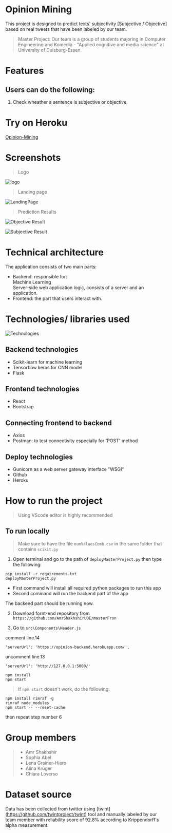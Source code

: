 # Opinion Mining
This project is designed to predict texts' subjectivity [Subjective / Objective] based on real tweets that have been labeled by our team.
> Master Project: Our team is a group of students majoring in Computer Engineering and Komedia - "Applied cognitive and media science" at University of Duisburg-Essen.

# Features
## Users can do the following:
1. Check wheather a sentence is subjective or objective.

# Try on Heroku
[Opinion-Mining](https://opinion-mining-ude.herokuapp.com/)

<!-- # Live Demo
[Live demo and screenshots](https://www.youtube.com/watch?v=USe6Ot3qFys) -->

# Screenshots
>Logo

![logo](https://github.com/AmrShakhshirUDE/opinionMining/blob/main/images/logo.png)

>Landing page

![LandingPage](https://github.com/AmrShakhshirUDE/opinionMining/blob/main/images/LandingPage.png)

>Prediction Results

![Objective Result](https://github.com/AmrShakhshirUDE/opinionMining/blob/main/images/objectiveResult.png)

![Subjective Result](https://github.com/AmrShakhshirUDE/opinionMining/blob/main/images/subjectiveResult.png)


# Technical architecture
The application consists of two main parts:
* Backend: responsible for: <br />Machine Learning <br />Server-side web application logic, consists of a server and an application.
* Frontend: the part that users interact with.

# Technologies/ libraries used
![Technologies](https://github.com/AmrShakhshirUDE/opinionMining/blob/main/images/technologies.png)
## Backend technologies
* Scikit-learn for machine learning
* Tensorflow keras for CNN model
* Flask
## Frontend technologies
* React
* Bootstrap
## Connecting frontend to backend
* Axios
* Postman: to test connectivity especially for 'POST' method
## Deploy technologies
* Gunicorn as a web server gateway interface "WSGI"
* Github
* Heroku

# How to run the project
> Using VScode editor is highly recommended

## To run locally
> Make sure to have the file `numValuesComb.csv` in the same folder that contains `scikit.py`

1. Open terminal and go to the path of `deployMasterProject.py` then type the following:
```
pip install -r requirements.txt
deployMasterProject.py
```

* First command will install all required python packages to run this app <br />
* Second command will run the backend part of the app

The backend part should be running now.

2. Download fornt-end repository from `https://github.com/AmrShakhshirUDE/masterFron`

3. Go to `src\Components\Header.js`

comment line.14

`'serverUrl': 'https://opinion-backend.herokuapp.com/',`

uncomment line.13

`'serverUrl': 'http://127.0.0.1:5000/'`

```
npm install
npm start
```

> If `npm start` doesn't work, do the following:
```
npm install rimraf -g
rimraf node_modules
npm start -- --reset-cache
```
then repeat step number 6



# Group members
> <ul><li>Amr Shakhshir</li> <li>Sophia Abel</li> <li>Lena Greiner-Hiero</li> <li>Alina Krüger</li> <li>Chiara Loverso</li></ul>

# Dataset source
Data has been collected from twitter using [twint] (https://github.com/twintproject/twint) tool and manually labeled by our team member with reliability score of 92.8% according to Krippendorff's alpha measurement.